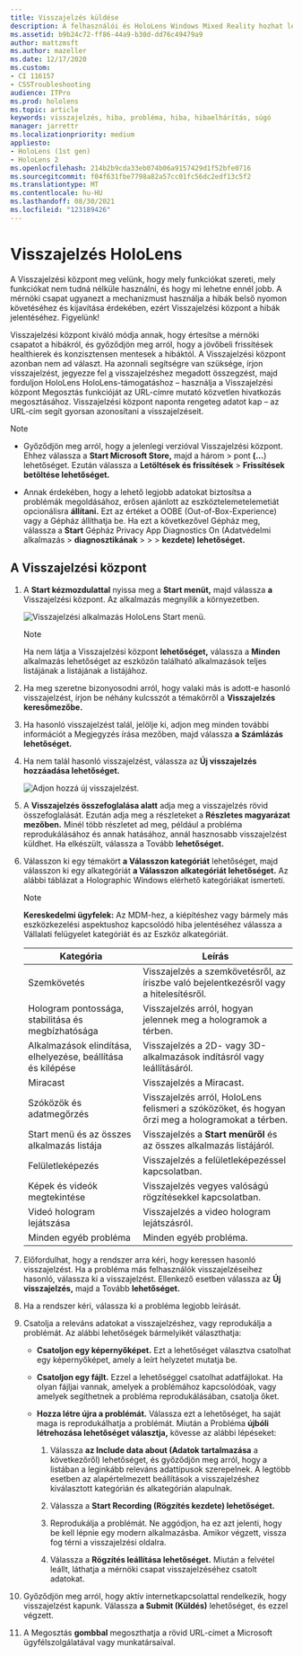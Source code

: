 ```yaml
---
title: Visszajelzés küldése
description: A felhasználói és HoloLens Windows Mixed Reality hozhat létre a Visszajelzési központ.
ms.assetid: b9b24c72-ff86-44a9-b30d-dd76c49479a9
author: mattzmsft
ms.author: mazeller
ms.date: 12/17/2020
ms.custom:
- CI 116157
- CSSTroubleshooting
audience: ITPro
ms.prod: hololens
ms.topic: article
keywords: visszajelzés, hiba, probléma, hiba, hibaelhárítás, súgó
manager: jarrettr
ms.localizationpriority: medium
appliesto:
- HoloLens (1st gen)
- HoloLens 2
ms.openlocfilehash: 214b2b9cda33eb074b06a9157429d1f52bfe0716
ms.sourcegitcommit: f04f631fbe7798a82a57cc01fc56dc2edf13c5f2
ms.translationtype: MT
ms.contentlocale: hu-HU
ms.lasthandoff: 08/30/2021
ms.locfileid: "123189426"
---
```

# <a name="feedback-for-hololens"></a>Visszajelzés HoloLens

A Visszajelzési központ meg velünk, hogy mely funkciókat szereti, mely funkciókat nem tudná nélküle használni, és hogy mi lehetne ennél jobb. A mérnöki csapat ugyanezt a mechanizmust használja a hibák belső nyomon követéséhez és kijavítása érdekében, ezért Visszajelzési központ a hibák jelentéséhez. Figyelünk!

Visszajelzési központ kiváló módja annak, hogy értesítse a mérnöki csapatot a hibákról, és győződjön meg arról, hogy a jövőbeli frissítések healthierek és konzisztensen mentesek a hibáktól. A Visszajelzési központ azonban nem ad választ. Ha azonnali segítségre van szüksége, írjon visszajelzést, jegyezze fel [a](https://support.microsoft.com/supportforbusiness/productselection?sapid=e9391227-fa6d-927b-0fff-f96288631b8f) visszajelzéshez megadott összegzést,  majd forduljon HoloLens HoloLens-támogatáshoz – használja a Visszajelzési központ Megosztás funkcióját az URL-címre mutató közvetlen hivatkozás megosztásához. Visszajelzési központ naponta rengeteg adatot kap – az URL-cím segít gyorsan azonosítani a visszajelzéseit.

> [!NOTE]  
>  
> - Győződjön meg arról, hogy a jelenlegi verzióval Visszajelzési központ. Ehhez válassza a **Start Microsoft Store,** majd a három  >  pont **(...**) lehetőséget. Ezután válassza a **Letöltések és frissítések**  >  **Frissítések betöltése lehetőséget.**  
>  
> - Annak érdekében, hogy a lehető legjobb adatokat biztosítsa a problémák megoldásához, erősen ajánlott az eszköztelemetelemetiát opcionálisra **állítani.** Ezt az értéket a OOBE (Out-of-Box-Experience) vagy a Gépház állíthatja be. Ha ezt a következővel Gépház meg, válassza a **Start** Gépház Privacy App Diagnostics On (Adatvédelmi alkalmazás  >  **diagnosztikának**  >    >    >  **kezdete) lehetőséget.**

## <a name="use-the-feedback-hub"></a>A Visszajelzési központ

1. A **Start kézmozdulattal** nyissa meg a **Start menüt,** majd válassza **a** Visszajelzési központ. Az alkalmazás megnyílik a környezetben.

   ![Visszajelzési alkalmazás HoloLens Start menü.](./images/hololens2-feedbackhub-tile.png)
   > [!NOTE]  
   > Ha nem látja a Visszajelzési központ **lehetőséget,** válassza a **Minden** alkalmazás lehetőséget az eszközön található alkalmazások teljes listájának a listájának a listájához.

1. Ha meg szeretne bizonyosodni arról, hogy valaki más is adott-e hasonló visszajelzést, írjon be néhány kulcsszót a témakörről a **Visszajelzés keresőmezőbe.**
1. Ha hasonló visszajelzést talál, jelölje ki, adjon meg minden további információt a Megjegyzés írása mezőben, majd válassza **a** **Számlázás lehetőséget.**
1. Ha nem talál hasonló visszajelzést, válassza az **Új visszajelzés hozzáadása lehetőséget.**

   ![Adjon hozzá új visszajelzést.](./images/hololens-feedback-1.png)

1. A **Visszajelzés összefoglalása alatt** adja meg a visszajelzés rövid összefoglalását. Ezután adja meg a részleteket a **Részletes magyarázat mezőben.** Minél több részletet ad meg, például a probléma reprodukálásához és annak hatásához, annál hasznosabb visszajelzést küldhet. Ha elkészült, válassza a Tovább **lehetőséget.**

1. Válasszon ki egy témakört **a Válasszon kategóriát** lehetőséget, majd válasszon ki egy alkategóriát **a Válasszon alkategóriát lehetőséget.** Az alábbi táblázat a Holographic Windows elérhető kategóriákat ismerteti.

   > [!NOTE]  
   > **Kereskedelmi ügyfelek:** Az MDM-hez, a kiépítéshez vagy bármely más  eszközkezelési aspektushoz kapcsolódó hiba jelentéséhez válassza a Vállalati felügyelet kategóriát és az Eszköz  alkategóriát.

   |Kategória |Leírás |
   | --- | --- |
   |Szemkövetés |Visszajelzés a szemkövetésről, az íriszbe való bejelentkezésről vagy a hitelesítésről. |
   |Hologram pontossága, stabilitása és megbízhatósága |Visszajelzés arról, hogyan jelennek meg a hologramok a térben. |
   |Alkalmazások elindítása, elhelyezése, beállítása és kilépése |Visszajelzés a 2D- vagy 3D-alkalmazások indításról vagy leállításáról. |
   |Miracast |Visszajelzés a Miracast. |
   |Szóközök és adatmegőrzés |Visszajelzés arról, HoloLens felismeri a szóközöket, és hogyan őrzi meg a hologramokat a térben. |
   |Start menü és az összes alkalmazás listája |Visszajelzés a **Start menüről** és az összes alkalmazás listájáról. |
   |Felületleképezés |Visszajelzés a felületleképezéssel kapcsolatban. |
   |Képek és videók megtekintése |Visszajelzés vegyes valóságú rögzítésekkel kapcsolatban. |
   |Videó hologram lejátszása |Visszajelzés a video hologram lejátszásról. |
   |Minden egyéb probléma |Minden egyéb probléma. |

1. Előfordulhat, hogy a rendszer arra kéri, hogy keressen hasonló visszajelzést. Ha a probléma más felhasználók visszajelzéseihez hasonló, válassza ki a visszajelzést. Ellenkező esetben válassza az **Új visszajelzés,** majd a Tovább **lehetőséget.**

1. Ha a rendszer kéri, válassza ki a probléma legjobb leírását.

1. Csatolja a releváns adatokat a visszajelzéshez, vagy reprodukálja a problémát. Az alábbi lehetőségek bármelyikét választhatja:

   - **Csatoljon egy képernyőképet.** Ezt a lehetőséget választva csatolhat egy képernyőképet, amely a leírt helyzetet mutatja be.
   - **Csatoljon egy fájlt.** Ezzel a lehetőséggel csatolhat adatfájlokat. Ha olyan fájljai vannak, amelyek a problémához kapcsolódóak, vagy amelyek segíthetnek a probléma reprodukálásában, csatolja őket.
   - **Hozza létre újra a problémát.** Válassza ezt a lehetőséget, ha saját maga is reprodukálhatja a problémát. Miután a Probléma **újbóli létrehozása lehetőséget választja,** kövesse az alábbi lépéseket:  

     1. Válassza **az Include data about (Adatok tartalmazása** a következőről) lehetőséget, és győződjön meg arról, hogy a listában a leginkább releváns adattípusok szerepelnek. A legtöbb esetben az alapértelmezett beállítások a visszajelzéshez kiválasztott kategórián és alkategórián alapulnak.  
     1. Válassza a **Start Recording (Rögzítés kezdete) lehetőséget.**

     1. Reprodukálja a problémát. Ne aggódjon, ha ez azt jelenti, hogy be kell lépnie egy modern alkalmazásba. Amikor végzett, vissza fog térni a visszajelzési oldalra.
     1. Válassza a **Rögzítés leállítása lehetőséget.** Miután a felvétel leállt, láthatja a mérnöki csapat visszajelzéséhez csatolt adatokat.

1. Győződjön meg arról, hogy aktív internetkapcsolattal rendelkezik, hogy visszajelzést kapunk. Válassza **a Submit (Küldés)** lehetőséget, és ezzel végzett.

1. A Megosztás **gombbal** megoszthatja a rövid URL-címet a Microsoft ügyfélszolgálatával vagy munkatársaival.
